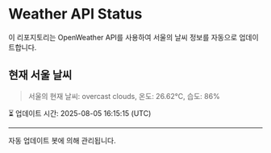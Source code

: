 
# Weather API Status

이 리포지토리는 OpenWeather API를 사용하여 서울의 날씨 정보를 자동으로 업데이트합니다.

## 현재 서울 날씨
> 서울의 현재 날씨: overcast clouds, 온도: 26.62°C, 습도: 86%

⏳ 업데이트 시간: 2025-08-05 16:15:15 (UTC)

---
자동 업데이트 봇에 의해 관리됩니다.
